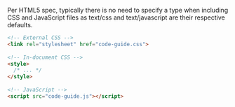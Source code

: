Per HTML5 spec, typically there is no need to specify a type when including CSS and JavaScript files as text/css and text/javascript are their respective defaults.

```html
<!-- External CSS -->
<link rel="stylesheet" href="code-guide.css">
 
<!-- In-document CSS -->
<style>
  /* ... */
</style>
 
<!-- JavaScript -->
<script src="code-guide.js"></script>
```